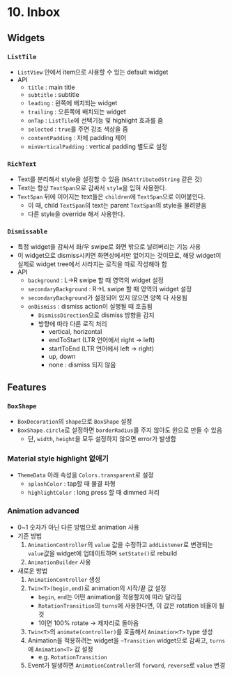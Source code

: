 # 10. Inbox

## Widgets

### `ListTile`

- `ListView` 안에서 item으로 사용할 수 있는 default widget
- API
  - `title` : main title
  - `subtitle` : subtitle
  - `leading` : 왼쪽에 배치되는 widget
  - `trailing` : 오른쪽에 배치되는 widget
  - `onTap` : `ListTile`에 선택기능 및 highlight 효과를 줌
  - `selected` : `true`를 주면 강조 색상을 줌
  - `contentPadding` : 자체 padding 제어
  - `minVerticalPadding` : vertical padding 별도로 설정

### `RichText`

- Text를 분리해서 style을 설정할 수 있음 (`NSAttributedString` 같은 것)
- Text는 항상 `TextSpan`으로 감싸서 `style`을 입혀 사용한다.
- `TextSpan` 뒤에 이어지는 text들은 `children`에 `TextSpan`으로 이어붙인다.
  - 이 때, child `TextSpan`의 text는 parent `TextSpan`의 style을 물려받음
  - 다른 style을 override 해서 사용한다.

### `Dismissable`

- 특정 widget을 감싸서 좌/우 swipe로 화면 밖으로 날려버리는 기능 사용
- 이 widget으로 dismiss시키면 화면상에서만 없어지는 것이므로, 해당 widget이 실제로 widget tree에서 사라지는 로직을 따로 작성해야 함
- API
  - `background` : L->R swipe 할 때 영역의 widget 설정
  - `secondaryBackground` : R->L swipe 할 때 영역의 widget 설정
  - `secondaryBackground`가 설정되어 있지 않으면 양쪽 다 사용됨
  - `onDismiss` : dismiss action이 실행될 때 호출됨
    - `DismissDirection`으로 dismiss 방향을 감지
    - 방향에 따라 다른 로직 처리
      - vertical, horizontal
      - endToStart (LTR 언어에서 right -> left)
      - startToEnd (LTR 언어에서 left -> right)
      - up, down
      - none : dismiss 되지 않음

## Features

### `BoxShape`

- `BoxDecoration`의 `shape`으로 `BoxShape` 설정
- `BoxShape.circle`로 설정하면 `borderRadius`를 주지 않아도 원으로 만들 수 있음
  - 단, `width`, `height`을 모두 설정하지 않으면 error가 발생함

### Material style highlight 없애기

- `ThemeData` 아래 속성을 `Colors.transparent`로 설정
  - `splashColor` : tap할 때 물결 파형
  - `highlightColor` : long press 할 때 dimmed 처리

### Animation advanced

- 0~1 숫자가 아닌 다른 방법으로 animation 사용
- 기존 방법
  1. `AnimationController`의 `value` 값을 수정하고 `addListener`로 변경되는 `value`값을 widget에 업데이트하며 `setState()`로 rebuild
  2. `AnimationBuilder` 사용
- 새로운 방법
  1. `AnimationController` 생성
  2. `Twin<T>(begin,end)`로 animation의 시작/끝 값 설정
     - `begin`, `end`는 어떤 animation을 적용할지에 따라 달라짐
     - `RotationTransition`의 `turns`에 사용한다면, 이 값은 rotation 비율이 될 것
     - 1이면 100% rotate -> 제자리로 돌아옴
  3. `Twin<T>`의 `animate(controller)`를 호출해서 `Animation<T>` type 생성
  4. Animation을 적용하려는 widget을 `~Transition` widget으로 감싸고, `turns`에 `Animation<T>` 값 설정
     - e.g. `RotationTransition`
  5. Event가 발생하면 `AnimationController`의 `forward`, `reverse`로 `value` 변경
